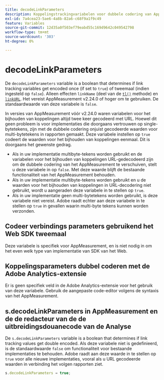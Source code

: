 ```yaml
---
title: decodeLinkParameters
description: Koppelingstrackingvariabelen voor dubbele codering van AppMeasurementen in- of uitschakelen.
exl-id: 7a4cea23-5ae6-4a8b-82a6-c68f9a1f9c49
feature: Variables
source-git-commit: 12d35a0f503ef79eabd55c169d9642c049542798
workflow-type: tm+mt
source-wordcount: '303'
ht-degree: 0%

---
```


# decodeLinkParameters

De `decodeLinkParameters` variable is a boolean that determines if link tracking variables get encoded once (if set to `true`) of tweemaal (indien ingesteld op `false`). Alleen effecten `linkName` (deel van de [`tl()`](../functions/tl-method.md) methode) en [`linkURL`](linkurl.md). Het vereist AppMeasurement v2.24.0 of hoger om te gebruiken. De standaardwaarde van deze variabele is `false`.

In versies van AppMeasurement vóór v2.24.0 waren variabelen voor het bijhouden van koppelingen altijd twee keer gecodeerd met URL. Hoewel dit geen probleem is voor implementaties die doorgaans vertrouwen op single-bytetekens, zijn met de dubbele codering onjuist gecodeerde waarden voor multi-bytetekens in rapporten gemaakt. Deze variabele instellen op `true` codeert de waarden voor het bijhouden van koppelingen eenmaal. Dit is doorgaans het gewenste gedrag.

* Als in uw implementatie multibyte-tekens worden gebruikt en de variabelen voor het bijhouden van koppelingen URL-gedecodeerd zijn om de dubbele codering van het AppMeasurement te verschuiven, stelt u deze variabele in op `false`. Met deze waarde blijft de bestaande functionaliteit van het AppMeasurement behouden.
* Als in uw implementatie multibyte-tekens worden gebruikt en u de waarden voor het bijhouden van koppelingen in URL-decodering niet gebruikt, wordt u aangeraden deze variabele in te stellen op `true`.
* Als in uw implementatie geen multi-bytetekens worden gebruikt, is deze variabele niet vereist. Adobe raadt echter aan deze variabele in te stellen op `true` in gevallen waarin multi-byte tekens kunnen worden verzonden.

## Codeer verbindings parameters gebruikend het Web SDK tweemaal

Deze variabele is specifiek voor AppMeasurement, en is niet nodig in om het even welk type van implementatie van SDK van het Web.

## Koppelingsparameters dubbel coderen met de Adobe Analytics-extensie

Er is geen specifiek veld in de Adobe Analytics-extensie voor het gebruik van deze variabele. Gebruik de aangepaste code-editor volgens de syntaxis van het AppMeasurement.

## s.decodeLinkParameters in AppMeasurement en de de redacteur van de de uitbreidingsdouanecode van de Analyse

De `s.decodeLinkParameters` variable is a boolean that determines if link tracking values get double encoded. Als deze variabele niet is gedefinieerd, is de standaardwaarde `false` om functionaliteit voor bestaande implementaties te behouden. Adobe raadt aan deze waarde in te stellen op `true` voor alle nieuwe implementaties, vooral als u URL gecodeerde waarden in verbinding het volgen rapporten ziet.

```js
s.decodeLinkParameters = true;
```
